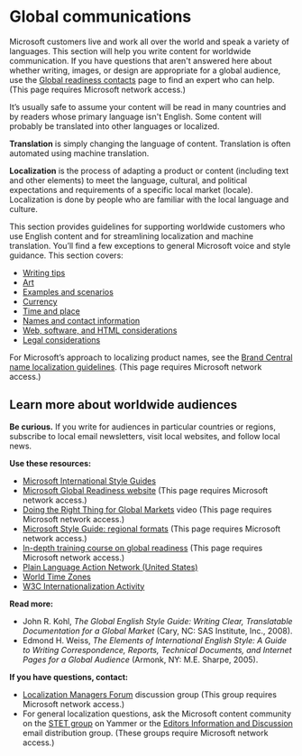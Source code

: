 ﻿# Global communications

Microsoft
customers live and work all over the world and speak a variety of
languages. This section will help you write content for worldwide
communication. If you have questions that aren't answered here about
whether writing, images, or design are appropriate for a global
audience, use the [Global readiness contacts](https://microsoft.sharepoint.com/teams/celaGlobalReadiness/Pages/Contact-Us.aspx) page to find an expert who can help. (This page requires Microsoft network access.)

It’s
usually safe to assume your content will be read in many countries and
by readers whose primary language isn't English. Some content
will probably be translated into other languages or localized. 

**Translation** is simply changing the language of content. Translation is often automated using machine translation.

**Localization** is
the process of adapting a product or content (including text
and other elements) to meet the language, cultural, and political
expectations and requirements of a specific local market (locale). Localization is done by people who are familiar with the local language and culture.

This
section provides guidelines for supporting worldwide customers who use
English content and for streamlining localization and machine
translation. You’ll find a few exceptions to general Microsoft voice and
style guidance. This section covers:

  - [Writing tips](/style-guide/global-communications/writing-tips)
  - [Art](/style-guide/global-communications/art)
  - [Examples and scenarios](/style-guide/global-communications/examples-scenarios)
  - [Currency](/style-guide/global-communications/currency)
  - [Time and place](/style-guide/global-communications/time-place)
  - [Names and contact information](/style-guide/global-communications/names-contact-information)
  - [Web, software, and HTML considerations](/style-guide/global-communications/web-software-html-considerations)
  - [Legal considerations](/style-guide/global-communications/legal-considerations)

For Microsoft’s approach to localizing product names, see the [Brand Central name localization guidelines](https://microsoft.sharepoint.com/teams/BrandCentral/Guidelines/Microsoft_naming_playbook_Localization.pdf "name localization guidelines on Brand Central"). (This page requires Microsoft network access.)

## Learn more about worldwide audiences

**Be curious.**
If you write for audiences in particular countries or regions,
subscribe to local email newsletters, visit local websites, and
follow local news. 

**Use these resources:**

  - [Microsoft International Style Guides](http://worldready.cloudapp.net/)
  - [Microsoft Global Readiness website](https://microsoft.sharepoint.com/teams/celaGlobalReadiness/Pages/Home.aspx) (This page requires Microsoft network access.)
  - [Doing the Right Thing for Global Markets](https://microsoft.sharepoint.com/sites/infopedia/media/details/AEVD-3-115787 "Video explaining the importance of global readiness") video (This page requires Microsoft network access.)
  - [Microsoft Style Guide: regional formats](https://worldready.cloudapp.net/MarketReadiness/Locale) (This page requires Microsoft network access.)
  - [In-depth training course on global readiness](https://learn.microsoft.com/activity/190102/Launch#/ "Training course from Global Readiness team") (This page requires Microsoft network access.)
  - [Plain Language Action Network (United States)](http://www.plainlanguage.gov/)
  - [World Time Zones](http://www.worldtimeserver.com/)
  - [W3C Internationalization Activity](http://www.w3.org/international/)

**Read more:**

  - John R. Kohl, *The Global English Style Guide: Writing Clear, Translatable Documentation for a Global Market* (Cary, NC: SAS Institute, Inc., 2008).
  - Edmond H. Weiss, *The
    Elements of International English Style: A Guide to Writing
    Correspondence, Reports, Technical Documents, and Internet Pages for a
    Global Audience* (Armonk, NY: M.E. Sharpe, 2005). 

**If you have questions, contact:**

  - [Localization Managers Forum](mailto:ms4n@microsoft.com) discussion group (This group requires Microsoft network access.)
  - For general localization questions, ask the Microsoft content community on the [STET group](https://www.yammer.com/microsoft.com/#/threads/inGroup?type=in_group&feedId=2937380 "STET Yammer group") on Yammer or the [Editors Information and Discussion](http://idwebelements/GroupManagement.aspx?Group=stet&Operation=join "Join stet@microsoft.com") email distribution group. (These groups require Microsoft network access.)
